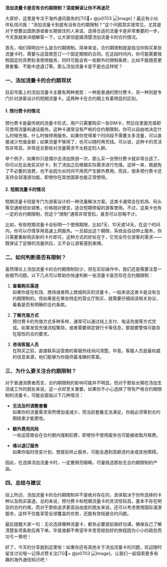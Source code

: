 **汤加流量卡是否有合约期限制？深度解读让你不再迷茫**

大家好，这里是专注于海外通讯服务的[TG💪+ @jx0703 ![Image](https://github.com/user-attachments/assets/dbca1d08-cadb-493c-b0ec-ad6f7a83f270)]！最近有小伙伴私信问我：“汤加流量卡到底有没有合约期限制？”这个问题其实很常见，尤其是对于想要出国旅游或者长期居住的人来说，选择合适的流量卡是非常重要的一步。今天我就来详细解答一下，让大家彻底搞清楚汤加流量卡的合约情况。

首先，咱们得明白什么是合约期限制。简单来说，合约期限制就是指当你购买某张流量卡时，需要与运营商签订一个固定期限的合同。在这段时间内，你可能需要按照固定的资费标准使用服务，同时可能会有一些额外的限制条款，比如不能随意更换套餐、不能中途退订等。那么汤加流量卡是不是也这样呢？

### 一、汤加流量卡的合约期现状

目前市面上的汤加流量卡主要有两种类型：一种是普通的预付费卡，另一种则是专门针对游客设计的短期流量卡。这两种卡在合约期上有着明显的区别。

#### 1. 预付费卡的情况
预付费卡是最传统的流量卡形式，用户只需要购买一张SIM卡，然后往里面充值即可使用流量和通话服务。这种卡通常没有严格的合约期限制，你可以自由地决定什么时候充值，什么时候停用服务。如果你觉得某个时间段不需要太多流量，可以直接减少充值金额；如果流量不够用了，也可以随时再充钱。可以说，这种卡的灵活性非常高，非常适合那些对流量需求不太稳定的人群。

举个例子，如果你只是偶尔去汤加旅游一次，那么买一张预付费卡就非常合适了。你可以在出发前买好卡，到了汤加之后根据实际需求进行充值。这样一来，既避免了不必要的浪费，也不会因为长时间不用而产生额外费用。而且，很多预付费卡还支持全球漫游功能，即使你在其他国家也能正常使用。

#### 2. 短期流量卡的情况
短期流量卡则是专门为游客设计的一种流量解决方案。这类卡通常会在机场、码头等交通枢纽处销售，价格相对便宜，适合短期停留的游客使用。不过，这类卡也有一定的合约期限制，但这个“限制”通常非常宽松，甚至可以忽略不计。

比如，有些短期流量卡会标明一个使用期限，比如7天、10天或14天。在这个时间内，你可以尽情享用高速上网服务。一旦超出这个期限，系统会自动停止服务，你只需要重新购买新的卡片即可。这种方式的好处在于，它完全符合游客的需求——既保证了足够的流量供应，又不会让游客感到束缚。

### 二、如何判断是否有限制？

虽然理论上汤加流量卡的合约期限制较少，但在实际操作中，我们还是需要注意一些细节问题。以下几点可以帮助你快速判断一张流量卡是否存在合约期限制：

1. **查看购买渠道**  
   如果你是在机场、商场或者网上商城购买的流量卡，一般来说这类卡是没有合约期限制的。但如果是在某些特定的营业厅购买，就需要仔细阅读相关协议，看看是否有明确的合约条款。

2. **了解充值方式**  
   预付费卡的充值方式多种多样，通常可以通过线上支付、电话充值等方式完成。如果发现充值流程繁琐，或者需要绑定银行卡等信息，那就要警惕可能存在隐性的合约要求。

3. **咨询客服人员**  
   在购买之前，直接联系运营商的客服热线询问清楚。毕竟，客服人员是最权威的信息来源，他们能够为你提供最准确的答案。

### 三、为什么要关注合约期限制？

对于普通消费者而言，合约期限制的影响可能并不明显。但对于那些长期在汤加生活或工作的朋友来说，这一点却至关重要。如果你不小心选择了带有严格合约期限制的流量卡，可能会面临以下几种情况：

- **无法及时调整套餐**  
  如果你的流量需求突然增加或减少，而当前套餐无法满足，你就必须等到合约期结束才能更改。

- **额外费用风险**  
  一些运营商会在合约期内强制扣费，即使你不使用服务也可能被收取月租费。

- **难以退订服务**  
  如果你临时改变计划，想提前终止服务，可能会遇到高额违约金或其他障碍。

因此，在选择汤加流量卡时，一定要擦亮眼睛，尽量挑选那些无合约期限制的产品。

### 四、总结与建议

综上所述，汤加流量卡的合约期限制并不是绝对存在的，具体取决于你所选择的卡种以及购买渠道。总的来说，预付费卡和短期流量卡的灵活性较高，基本不存在明显的合约约束。而对于那些追求更高自由度的朋友来说，还可以考虑使用国际漫游服务，这样不仅能享受全球覆盖的优势，还能有效规避合约问题。

最后提醒大家一句：无论选择哪种流量卡，都务必要提前做好功课，确保自己了解清楚各项条款后再下单。毕竟谁都不希望辛辛苦苦规划好的旅程因为小小的疏忽而功亏一篑吧！

好了，今天的分享就到这里啦！如果你还有其他关于汤加流量卡的问题，欢迎随时留言讨论哦～记得点赞关注[TG💪+ @jx0703 ![Image](https://github.com/user-attachments/assets/dbca1d08-cadb-493c-b0ec-ad6f7a83f270)]，让我们一起探索更多有趣的海外通信知识吧！